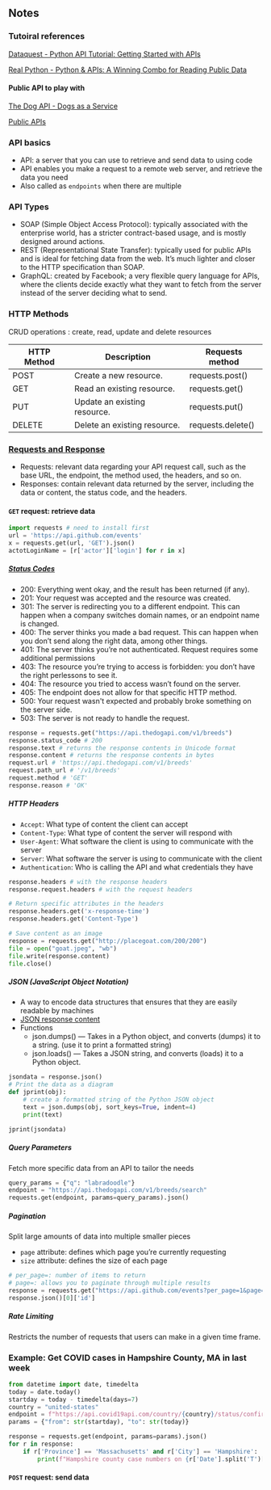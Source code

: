 ## Notes

### Tutoiral references
[Dataquest - Python API Tutorial: Getting Started with APIs](https://www.dataquest.io/blog/python-api-tutorial/)

[Real Python - Python & APIs: A Winning Combo for Reading Public Data](https://realpython.com/python-api/)


#### Public API to play with
[The Dog API - Dogs as a Service](https://www.thedogapi.com/)

[Public APIs](https://github.com/public-apis/public-apis)

### API basics
* API: a server that you can use to retrieve and send data to using code
* API enables you make a request to a remote web server, and retrieve the data you need
* Also called as `endpoints` when there are multiple


### API Types
* SOAP (Simple Object Access Protocol): typically associated with the enterprise world, has a stricter contract-based usage, and is mostly designed around actions.
* REST (Representational State Transfer): typically used for public APIs and is ideal for fetching data from the web. It’s much lighter and closer to the HTTP specification than SOAP.
* GraphQL: created by Facebook; a very flexible query language for APIs, where the clients decide exactly what they want to fetch from the server instead of the server deciding what to send.

### HTTP Methods
CRUD operations : create, read, update and delete resources

|HTTP Method|	Description|	Requests method|
|-|-|-|
|POST|	Create a new resource.	|requests.post()|
|GET|	Read an existing resource. |requests.get()|
|PUT|	Update an existing resource.	|requests.put()|
|DELETE|	Delete an existing resource.	|requests.delete()|

### [Requests and Response](https://docs.python-requests.org/en/latest/)
* Requests: relevant data regarding your API request call, such as the base URL, the endpoint, the method used, the headers, and so on.
* Responses: contain relevant data returned by the server, including the data or content, the status code, and the headers.

#### `GET` request: retrieve data

```python
import requests # need to install first
url = 'https://api.github.com/events'
x = requests.get(url, 'GET').json()
actotLoginName = [r['actor']['login'] for r in x]
```

##### [Status Codes](https://developer.mozilla.org/en-US/docs/Web/HTTP/Status)
* 200: Everything went okay, and the result has been returned (if any).
* 201: Your request was accepted and the resource was created.
* 301: The server is redirecting you to a different endpoint. This can happen when a company switches domain names, or an endpoint name is changed.
* 400: The server thinks you made a bad request. This can happen when you don’t send along the right data, among other things.
* 401: The server thinks you’re not authenticated. Request requires some additional permissions 
* 403: The resource you’re trying to access is forbidden: you don’t have the right perlessons to see it.
* 404: The resource you tried to access wasn’t found on the server.
* 405: The endpoint does not allow for that specific HTTP method.
* 500: Your request wasn't expected and probably broke something on the server side.
* 503: The server is not ready to handle the request.

```python
response = requests.get("https://api.thedogapi.com/v1/breeds")
response.status_code # 200
response.text # returns the response contents in Unicode format
response.content # returns the response contents in bytes
request.url # 'https://api.thedogapi.com/v1/breeds'
request.path_url # '/v1/breeds'
request.method # 'GET'
response.reason # 'OK'
```

##### HTTP Headers
* `Accept`: What type of content the client can accept
* `Content-Type`: What type of content the server will respond with
* `User-Agent`: What software the client is using to communicate with the server
* `Server`: What software the server is using to communicate with the client
* `Authentication`: Who is calling the API and what credentials they have

```python
response.headers # with the response headers
response.request.headers # with the request headers

# Return specific attributes in the headers
response.headers.get('x-response-time')
response.headers.get('Content-Type')

# Save content as an image
response = requests.get("http://placegoat.com/200/200")
file = open("goat.jpeg", "wb")
file.write(response.content)
file.close()
```

##### JSON (JavaScript Object Notation)
* A way to encode data structures that ensures that they are easily readable by machines
* [JSON response content](https://docs.python-requests.org/en/master/user/quickstart/#json-response-content)
* Functions
  - json.dumps() — Takes in a Python object, and converts (dumps) it to a string. (use it to print a formatted string)
  - json.loads() — Takes a JSON string, and converts (loads) it to a Python object.

```python
jsondata = response.json()
# Print the data as a diagram
def jprint(obj):
    # create a formatted string of the Python JSON object
    text = json.dumps(obj, sort_keys=True, indent=4)
    print(text)

jprint(jsondata)
```

##### Query Parameters
Fetch more specific data from an API to tailor the needs
```python
query_params = {"q": "labradoodle"}
endpoint = "https://api.thedogapi.com/v1/breeds/search"
requests.get(endpoint, params=query_params).json()
```

##### Pagination
 Split large amounts of data into multiple smaller pieces

* `page` attribute: defines which page you’re currently requesting
* `size` attribute: defines the size of each page

```python
# per_page=: number of items to return
# page=: allows you to paginate through multiple results
response = requests.get("https://api.github.com/events?per_page=1&page=0")
response.json()[0]['id']
```    

##### Rate Limiting
Restricts the number of requests that users can make in a given time frame.


### Example: Get COVID cases in Hampshire County, MA in last week
```python
from datetime import date, timedelta
today = date.today()
startday = today - timedelta(days=7)
country = "united-states"
endpoint = f"https://api.covid19api.com/country/{country}/status/confirmed"
params = {"from": str(startday), "to": str(today)}

response = requests.get(endpoint, params=params).json()
for r in response:
    if r['Province'] == 'Massachusetts' and r['City'] == 'Hampshire':
        print(f"Hampshire county case numbers on {r['Date'].split('T')[0]}: {r['Cases']}")
```

#### `POST` request: send data











